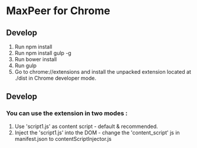 # MaxPeer for Chrome #

## Develop ##
1. Run npm install
2. Run npm install gulp -g
3. Run bower install
4. Run gulp
5. Go to chrome://extensions and install the unpacked extension located at ./dist in Chrome developer mode.


## Develop ##
### You can use the extension in two modes : ###
1. Use 'script1.js' as content script - default & recommended.
2. Inject the 'script1.js' into the DOM - change the 'content_script' js in manifest.json to contentScriptInjector.js